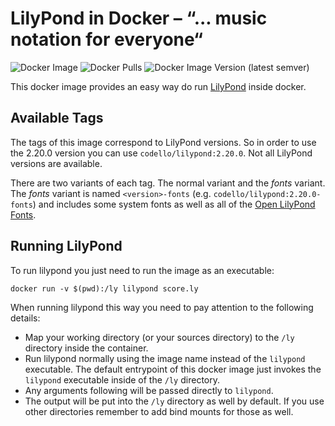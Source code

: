 # LilyPond in Docker – “... music notation for everyone“

![Docker Image](https://github.com/Codello/docker-lilypond/workflows/Docker%20Image/badge.svg)
![Docker Pulls](https://img.shields.io/docker/pulls/codello/lilypond)
![Docker Image Version (latest semver)](https://img.shields.io/docker/v/codello/lilypond)

This docker image provides an easy way do run [LilyPond](https://lilypond.org) inside docker.

## Available Tags

The tags of this image correspond to LilyPond versions. So in order to use the 2.20.0 version you can use `codello/lilypond:2.20.0`. Not all LilyPond versions are available.

There are two variants of each tag. The normal variant and the *fonts* variant. The *fonts* variant is named `<version>-fonts` (e.g. `codello/lilypond:2.20.0-fonts`) and includes some system fonts as well as all of the [Open LilyPond Fonts](https://github.com/OpenLilyPondFonts).

## Running LilyPond

To run lilypond you just need to run the image as an executable:

```shell
docker run -v $(pwd):/ly lilypond score.ly
```

When running lilypond this way you need to pay attention to the following details:

- Map your working directory (or your sources directory) to the `/ly` directory inside the container.
- Run lilypond normally using the image name instead of the `lilypond` executable. The default entrypoint of this docker image just invokes the `lilypond` executable inside of the `/ly` directory.
- Any arguments following will be passed directly to `lilypond`.
- The output will be put into the `/ly` directory as well by default. If you use other directories remember to add bind mounts for those as well.

